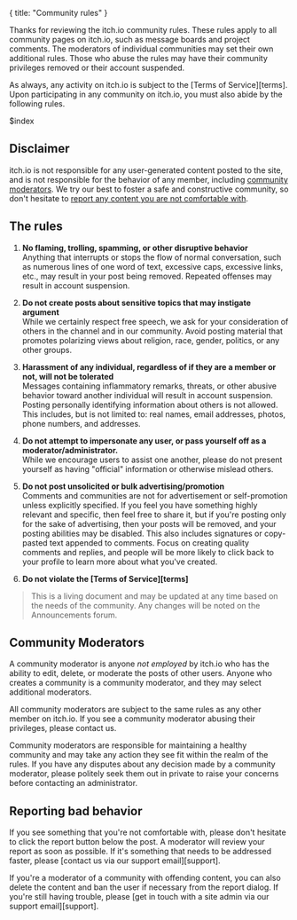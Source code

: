 {
  title: "Community rules"
}

Thanks for reviewing the itch.io community rules. These rules apply to all
community pages on itch.io, such as message boards and project comments. The
moderators of individual communities may set their own additional rules. Those
who abuse the rules may have their community privileges removed or their
account suspended.

As always, any activity on itch.io is subject to the [Terms of Service][terms].
Upon participating in any community on itch.io, you must also abide by the
following rules.

$index

## Disclaimer

itch.io is not responsible for any user-generated content posted to the site,
and is not responsible for the behavior of any member, including [community
moderators](#community_moderators). We try our best to foster a safe and
constructive community, so don't hesitate to [report any content you are not
comfortable with](#reporting_bad_behavior).

## The rules

1. **No flaming, trolling, spamming, or other disruptive behavior**  
Anything that interrupts or stops the flow of normal conversation, such as
numerous lines of one word of text, excessive caps, excessive links, etc., may
result in your post being removed. Repeated offenses may result in account
suspension.

2. **Do not create posts about sensitive topics that may instigate argument**  
While we certainly respect free speech, we ask for your consideration of others
in the channel and in our community. Avoid posting material that promotes
polarizing views about religion, race, gender, politics, or any other groups.

3. **Harassment of any individual, regardless of if they are a member or not, will not be tolerated**  
Messages containing inflammatory remarks, threats, or other abusive behavior
toward another individual will result in account suspension. Posting personally
identifying information about others is not allowed. This includes, but is not
limited to: real names, email addresses, photos, phone numbers, and addresses.

4. **Do not attempt to impersonate any user, or pass yourself off as a moderator/administrator.**  
While we encourage users to assist one another, please do not present yourself
as having "official" information or otherwise mislead others.

5. **Do not post unsolicited or bulk advertising/promotion**  
Comments and communities are not for advertisement or self-promotion unless
explicitly specified. If you feel you have something highly relevant and
specific, then feel free to share it, but if you're posting only for the sake of
advertising, then your posts will be removed, and your posting abilities may be
disabled. This also includes signatures or copy-pasted text appended to
comments. Focus on creating quality comments and replies, and people will be
more likely to click back to your profile to learn more about what you've
created.

6. **Do not violate the [Terms of Service][terms]**

> This is a living document and may be updated at any time based on the needs of
> the community. Any changes will be noted on the Announcements forum.

## Community Moderators

A community moderator is anyone *not employed* by itch.io who has the ability
to edit, delete, or moderate the posts of other users. Anyone who creates a
community is a community moderator, and they may select additional moderators.

All community moderators are subject to the same rules as any other member on
itch.io. If you see a community moderator abusing their privileges, please
contact us.

Community moderators are responsible for maintaining a healthy community and
may take any action they see fit within the realm of the rules. If you have any
disputes about any decision made by a community moderator, please politely seek
them out in private to raise your concerns before contacting an administrator.

## Reporting bad behavior

If you see something that you're not comfortable with, please don't hesitate to
click the report button below the post. A moderator will review your report as
soon as possible. If it's something that needs to be addressed faster, please
[contact us via our support email][support].

If you're a moderator of a community with offending content, you can also
delete the content and ban the user if necessary from the report dialog. If
you're still having trouble, please [get in touch with a site admin via our
support email][support].


